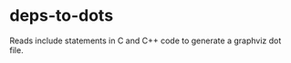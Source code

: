 deps-to-dots
============

Reads include statements in C and C++ code to generate a graphviz dot file.
